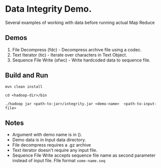 # Data Integrity Demo.

Several examples of working with data before running actual Map Reduce

## Demos

1. File Decompress (fdc) - Decompress archive file using a codec.
2. Text Iterator (tic) - Iterate over characters in Text Object.
3. Sequence File Write (sfwc) - Write hardcoded data to sequence file.

## Build and Run
```
mvn clean install

cd <hadoop-dir>/bin

./hadoop jar <path-to-jar>/integrity.jar <demo-name>  <path-to-input-file> 
```

## Notes

- Argument with demo name is in ().
- Demo data is in Input data directory.
- File decompress requires a .gz archive
- Text iterator doesn't require any input file.
- Sequence File Write accepts sequence file name as second parameter instead of input file. FIle format ```some-name.seq```
